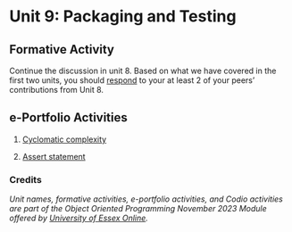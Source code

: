 <!--layout: page
title: "OOP Unit 9 "
permalink: /oop_unit9-->

# Unit 9: Packaging and Testing

<!--_**In this unit we shall:**_<br>
_-Appreciate the concept of packaging a Python program.<br>
-How the PEP257 convention to document a Python program.<Br>
-Describe the range of approaches used to test code.<br>_

_**On completion of this unit you will be able to:**_
_-Appropriately package a Python code development.<br>
-Adequately and effectively document your code.<br>
-Use the tools available in Python to test the quality of code.<br>_-->

## Formative Activity

Continue the discussion in unit 8. Based on what we have covered in the first two units, you should [respond](https://github.com/patzsantos/e-portfolio-uoeo/blob/module2/oop/Unit%209/OOP-%20Unit%209%20Peer%20Response.pdf) to your at least 2 of your peers’ contributions from Unit 8. 

## e-Portfolio Activities

1. [Cyclomatic complexity](https://github.com/patzsantos/e-portfolio-uoeo/blob/module2/oop/Unit%209/OOP%20Unit%209-%20e-Portfolio%20Activity%203.pdf)

2. [Assert statement](https://github.com/patzsantos/e-portfolio-uoeo/blob/module2/oop/Unit%209/assert.py)

   
### Credits
_Unit names, formative activities, e-portfolio activities, and Codio activities are part of the Object Oriented Programming November 2023 Module offered by [University of Essex Online](https://www.essex.ac.uk/study-online)._
